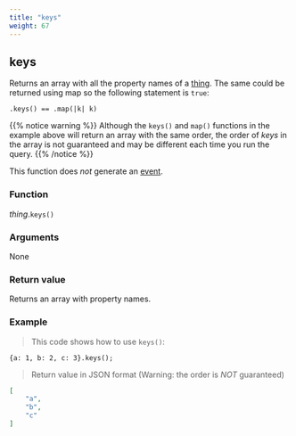 ```yaml
---
title: "keys"
weight: 67
---
```


## keys

Returns an array with all the property names of a [thing](..).
The same could be returned using map so the following statement is `true`:

`.keys() == .map(|k| k)`

{{% notice warning %}}
Although the `keys()` and `map()` functions in the example above will return an array with the same order,
the order of *keys* in the array is not guaranteed and may be different each time you run the query.
{{% /notice %}}

This function does *not* generate an [event](../../../overview/events).

### Function

*thing*.`keys()`

### Arguments

None

### Return value

Returns an array with property names.

### Example

> This code shows how to use `keys()`:

```thingsdb,json_response
{a: 1, b: 2, c: 3}.keys();
```

> Return value in JSON format (Warning: the order is *NOT* guaranteed)

```json
[
    "a",
    "b",
    "c"
]
```
